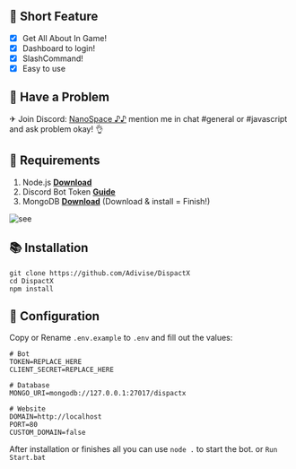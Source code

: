 ## 📑 Short Feature
- [x] Get All About In Game!
- [x] Dashboard to login!
- [x] SlashCommand!
- [x] Easy to use

## 🚨 Have a Problem

✈ Join Discord:  [NanoSpace ♪♪](https://discord.gg/SNG3dh3MbR)
   mention me in chat #general or #javascript and ask problem okay! 👌


## 📎 Requirements

1. Node.js **[Download](https://nodejs.org/en/download/)**
2. Discord Bot Token **[Guide](https://discordjs.guide/preparations/setting-up-a-bot-application.html#creating-your-bot)**
3. MongoDB **[Download](https://www.mongodb.com/try/download/community)** (Download & install = Finish!)

![see](https://i.imgur.com/i7NpKkn.jpg)

## 📚 Installation

```
git clone https://github.com/Adivise/DispactX
cd DispactX
npm install
```

## 📄 Configuration

Copy or Rename `.env.example` to `.env` and fill out the values:

```.env
# Bot
TOKEN=REPLACE_HERE
CLIENT_SECRET=REPLACE_HERE

# Database
MONGO_URI=mongodb://127.0.0.1:27017/dispactx

# Website
DOMAIN=http://localhost
PORT=80
CUSTOM_DOMAIN=false
```

After installation or finishes all you can use `node .` to start the bot. or `Run Start.bat`
